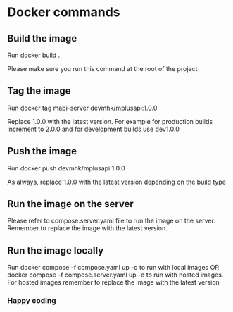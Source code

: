 # Docker commands

## Build the image

Run docker build .

Please make sure you run this command at the root of the project

## Tag the image

Run docker tag mapi-server devmhk/mplusapi:1.0.0

Replace 1.0.0 with the latest version. For example for production builds increment to 2.0.0 and for development builds use dev1.0.0

## Push the image

Run docker push devmhk/mplusapi:1.0.0

As always, replace 1.0.0 with the latest version depending on the build type

## Run the image on the server

Please refer to compose.server.yaml file to run the image on the server. Remember to replace the image with the latest version.

## Run the image locally

Run docker compose -f compose.yaml up -d to run with local images
OR docker compose -f compose.server.yaml up -d to run with hosted images. For hosted images remember to replace the image with the latest version

### Happy coding
